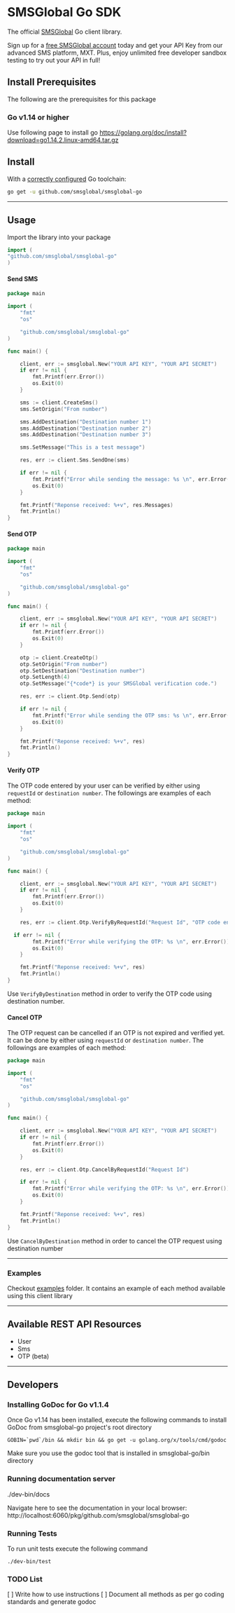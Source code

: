 

# SMSGlobal Go SDK

The official [SMSGlobal](https://www.smsglobal.com?utm_source=dev&utm_medium=github&utm_campaign=go_sdk) Go client library.

Sign up for a [free SMSGlobal account](https://www.smsglobal.com/mxt-sign-up/?utm_source=dev&utm_medium=github&utm_campaign=go_sdk) today and get your API Key from our advanced SMS platform, MXT. Plus, enjoy unlimited free developer sandbox testing to try out your API in full!



## Install Prerequisites
The following are the prerequisites for this package

### Go v1.14 or higher

Use following page to install go https://golang.org/doc/install?download=go1.14.2.linux-amd64.tar.gz

## Install

With a [correctly configured](https://golang.org/doc/install#testing) Go toolchain:

```sh
go get -u github.com/smsglobal/smsglobal-go
```
---

## Usage

Import the library into your package

```go
import (
"github.com/smsglobal/smsglobal-go"
)
```

#### Send SMS

```go
package main

import (
	"fmt"
	"os"

	"github.com/smsglobal/smsglobal-go"
)

func main() {

	client, err := smsglobal.New("YOUR API KEY", "YOUR API SECRET")
	if err != nil {
		fmt.Printf(err.Error())
		os.Exit(0)
	}

	sms := client.CreateSms()
	sms.SetOrigin("From number")

	sms.AddDestination("Destination number 1")
	sms.AddDestination("Destination number 2")
	sms.AddDestination("Destination number 3")

	sms.SetMessage("This is a test message")

	res, err := client.Sms.SendOne(sms)

	if err != nil {
		fmt.Printf("Error while sending the message: %s \n", err.Error())
		os.Exit(0)
	}

	fmt.Printf("Reponse received: %+v", res.Messages)
	fmt.Println()
}

```

#### Send OTP

```go
package main

import (
	"fmt"
	"os"

	"github.com/smsglobal/smsglobal-go"
)

func main() {

	client, err := smsglobal.New("YOUR API KEY", "YOUR API SECRET")
	if err != nil {
		fmt.Printf(err.Error())
		os.Exit(0)
	}

	otp := client.CreateOtp()
	otp.SetOrigin("From number")
	otp.SetDestination("Destination number")
	otp.SetLength(4)
	otp.SetMessage("{*code*} is your SMSGlobal verification code.")

	res, err := client.Otp.Send(otp)

	if err != nil {
		fmt.Printf("Error while sending the OTP sms: %s \n", err.Error())
		os.Exit(0)
	}

	fmt.Printf("Reponse received: %+v", res)
	fmt.Println()
}

```

#### Verify OTP

The OTP code entered by your user can be verified by either using `requestId` or `destination number`. The followings are examples of each method:

```go
package main

import (
	"fmt"
	"os"

	"github.com/smsglobal/smsglobal-go"
)

func main() {

	client, err := smsglobal.New("YOUR API KEY", "YOUR API SECRET")
	if err != nil {
		fmt.Printf(err.Error())
		os.Exit(0)
	}

	res, err := client.Otp.VerifyByRequestId("Request Id", "OTP code entered by your user")

  if err != nil {
		fmt.Printf("Error while verifying the OTP: %s \n", err.Error())
		os.Exit(0)
	}

	fmt.Printf("Reponse received: %+v", res)
	fmt.Println()
}

```

Use `VerifyByDestination` method in order to verify the OTP code using destination number.

#### Cancel OTP

The OTP request can be cancelled if an OTP is not expired and verified yet. It can be done by either using `requestId` or `destination number`. The followings are examples of each method:

```go
package main

import (
	"fmt"
	"os"

	"github.com/smsglobal/smsglobal-go"
)

func main() {

	client, err := smsglobal.New("YOUR API KEY", "YOUR API SECRET")
	if err != nil {
		fmt.Printf(err.Error())
		os.Exit(0)
	}

	res, err := client.Otp.CancelByRequestId("Request Id")

	if err != nil {
		fmt.Printf("Error while verifying the OTP: %s \n", err.Error())
		os.Exit(0)
	}

	fmt.Printf("Reponse received: %+v", res)
	fmt.Println()
}

```

Use `CancelByDestination` method in order to cancel the OTP request using destination number

---

### Examples

Checkout [examples](examples) folder. It contains an example of each method available using this client library

---

## Available REST API Resources
* User
* Sms
* OTP (beta)

---

## Developers

### Installing GoDoc for Go v1.1.4
Once Go v1.14 has been installed, execute the following commands to install GoDoc from smsglobal-go project's root directory

```shell script
GOBIN=`pwd`/bin && mkdir bin && go get -u golang.org/x/tools/cmd/godoc
```

Make sure you use the godoc tool that is installed in smsglobal-go/bin directory

### Running documentation server

./dev-bin/docs

Navigate here to see the documentation in your local browser: 
http://localhost:6060/pkg/github.com/smsglobal/smsglobal-go

### Running Tests
To run unit tests execute the following command

```shell script
./dev-bin/test
```



### TODO List
[ ] Write how to use instructions
[ ] Document all methods as per go coding standards and generate godoc
